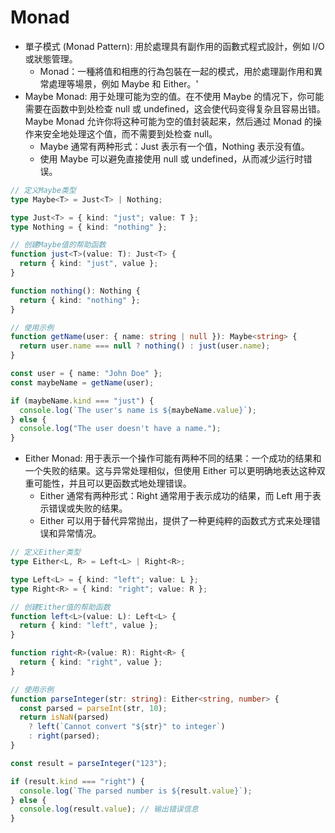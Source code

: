 # Monad

- 單子模式 (Monad Pattern): 用於處理具有副作用的函數式程式設計，例如 I/O 或狀態管理。
  - Monad：一種將值和相應的行為包裝在一起的模式，用於處理副作用和異常處理等場景，例如 Maybe 和 Either。'
- Maybe Monad: 用于处理可能为空的值。在不使用 Maybe 的情况下，你可能需要在函数中到处检查 null 或 undefined，这会使代码变得复杂且容易出错。Maybe Monad 允许你将这种可能为空的值封装起来，然后通过 Monad 的操作来安全地处理这个值，而不需要到处检查 null。
  - Maybe 通常有两种形式：Just 表示有一个值，Nothing 表示没有值。
  - 使用 Maybe 可以避免直接使用 null 或 undefined，从而减少运行时错误。

```ts
// 定义Maybe类型
type Maybe<T> = Just<T> | Nothing;

type Just<T> = { kind: "just"; value: T };
type Nothing = { kind: "nothing" };

// 创建Maybe值的帮助函数
function just<T>(value: T): Just<T> {
  return { kind: "just", value };
}

function nothing(): Nothing {
  return { kind: "nothing" };
}

// 使用示例
function getName(user: { name: string | null }): Maybe<string> {
  return user.name === null ? nothing() : just(user.name);
}

const user = { name: "John Doe" };
const maybeName = getName(user);

if (maybeName.kind === "just") {
  console.log(`The user's name is ${maybeName.value}`);
} else {
  console.log("The user doesn't have a name.");
}
```

- Either Monad: 用于表示一个操作可能有两种不同的结果：一个成功的结果和一个失败的结果。这与异常处理相似，但使用 Either 可以更明确地表达这种双重可能性，并且可以更函数式地处理错误。
  - Either 通常有两种形式：Right 通常用于表示成功的结果，而 Left 用于表示错误或失败的结果。
  - Either 可以用于替代异常抛出，提供了一种更纯粹的函数式方式来处理错误和异常情况。

```ts
// 定义Either类型
type Either<L, R> = Left<L> | Right<R>;

type Left<L> = { kind: "left"; value: L };
type Right<R> = { kind: "right"; value: R };

// 创建Either值的帮助函数
function left<L>(value: L): Left<L> {
  return { kind: "left", value };
}

function right<R>(value: R): Right<R> {
  return { kind: "right", value };
}

// 使用示例
function parseInteger(str: string): Either<string, number> {
  const parsed = parseInt(str, 10);
  return isNaN(parsed)
    ? left(`Cannot convert "${str}" to integer`)
    : right(parsed);
}

const result = parseInteger("123");

if (result.kind === "right") {
  console.log(`The parsed number is ${result.value}`);
} else {
  console.log(result.value); // 输出错误信息
}
```

